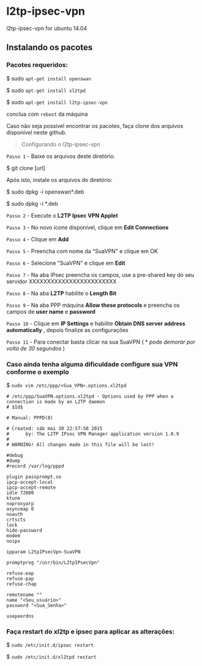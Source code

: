 # l2tp-ipsec-vpn

 l2tp-ipsec-vpn for ubuntu 14.04

## Instalando os pacotes


### Pacotes requeridos:

$ sudo `apt-get install openswan`

$ sudo `apt-get install xl2tpd`

$ sudo `apt-get install l2tp-ipsec-vpn`

conclua com `reboot` da máquina 

Caso não seja possível encontrar os pacotes, faça clone dos arquivos disponível neste github. 


>  Configurando o  l2tp-ipsec-vpn

`Passo 1` - Baixe os arquivos deste diretório.

$ git clone [url]

Após isto, instale os arquivos do diretório:

$ sudo dpkg -i openswan*.deb 

$ sudo dpkg -i *.deb


`Passo 2` - Execute o **L2TP Ipsec VPN Applet**


`Passo 3` - No novo ícone disponível, clique em **Edit Connections**


`Passo 4` - Clique em **Add**


`Passo 5` - Preencha com nome da "SuaVPN" e clique em OK


`Passo 6` - Selecione "SuaVPN" e clique em **Edit**


`Passo 7` - Na aba IPsec preencha os campos, use a pre-shared key do seu servidor  XXXXXXXXXXXXXXXXXXXXXXXX


`Passo 8` - Na aba **L2TP** habilite o **Length Bit**


`Passo 9` - Na aba PPP  máquina **Allow these protocols** e preencha os campos de **user name** e **password**


`Passo 10` - Clique em **IP Settings** e habilite **Obtain DNS server address automatically** , depois  finalize as configurações


`Passo 11` - Para conectar basta clicar na sua  SuaVPN ( * *pode demorar por volta de 30 segundos* ) 

### Caso ainda tenha alguma dificuldade configure sua VPN conforme o exemplo 


$ `sudo vim /etc/ppp/<Sua_VPN>.options.xl2tpd`

```
# /etc/ppp/SuaVPN.options.xl2tpd - Options used by PPP when a connection is made by an L2TP daemon
# $Id$

# Manual: PPPD(8)

# Created: sáb mai 30 22:57:50 2015
#      by: The L2TP IPsec VPN Manager application version 1.0.9
#
# WARNING! All changes made in this file will be lost!

#debug
#dump
#record /var/log/pppd

plugin passprompt.so
ipcp-accept-local
ipcp-accept-remote
idle 72000
ktune
noproxyarp
asyncmap 0
noauth
crtscts
lock
hide-password
modem
noipx

ipparam L2tpIPsecVpn-SuaVPN

promptprog "/usr/bin/L2tpIPsecVpn"

refuse-eap
refuse-pap
refuse-chap

remotename ""
name "<Seu_usuário>"
password "<Sua_Senha>"

usepeerdns
```


### Faça restart do xl2tp e ipsec para aplicar as alterações:

$ `sudo /etc/init.d/ipsec restart`

$ `sudo /etc/init.d/xl2tpd restart`

